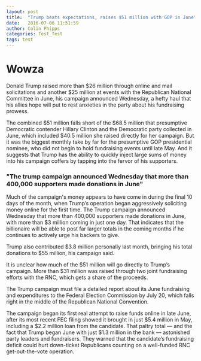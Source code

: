 ```yaml
---
layout: post
title:  "Trump beats expectations, raises $51 million with GOP in June"
date:   2016-07-06 11:51:59
author: Colin Phipps
categories: Test_Test
tags: test
---
```


<h1>Wowza</h1>

Donald Trump raised more than $26 million through online and mail solicitations and another $25 million at events with the Republican National Committee in June, his campaign announced Wednesday, a hefty haul that his allies hope will put to rest anxieties in the party about his fundraising prowess.

The combined $51 million falls short of the $68.5 million that presumptive Democratic contender Hillary Clinton and the Democratic party collected in June, which included $40.5 million she raised directly for her campaign. But it was the biggest monthly take by far for the presumptive GOP presidential nominee, who did not begin to hold fundraising events until late May. And it suggests that Trump has the ability to quickly inject large sums of money into his campaign coffers by tapping into the fervor of his supporters.

<h3>"The trump campaign announced Wednesday that more than 400,000 supporters made donations in June"</h3>

Much of the campaign's money appears to have come in during the final 10 days of the month, when Trump’s operation began aggressively soliciting money online for the first time. The Trump campaign announced Wednesday that more than 400,000 supporters made donations in June, with more than $3 million coming in just one day. That indicates that the billionaire will be able to post far larger totals in the coming months if he continues to actively urge his backers to give.

Trump also contributed $3.8 million personally last month, bringing his total donations to $55 million, his campaign said.

It is unclear how much of the $51 million will go directly to Trump’s campaign. More than $31 million was raised through two joint fundraising efforts with the RNC, which gets a share of the proceeds.

The Trump campaign must file a detailed report about its June fundraising and expenditures to the Federal Election Commission by July 20, which falls right in the middle of the Republican National Convention.

The campaign began its first real attempt to raise funds online in late June, after its most recent FEC filing showed it brought in just $5.4 million in May, including a $2.2 million loan from the candidate. That paltry total — and the fact that Trump began June with just $1.3 million in the bank —  astonished party leaders and fundraisers. They warned that the candidate’s fundraising deficit could hurt down-ticket Republicans counting on a well-funded RNC get-out-the-vote operation.
